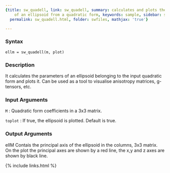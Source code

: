 ```yaml
---
{title: sw_quadell, link: sw_quadell, summary: calculates and plots the parameters
    of an ellipsoid from a quadratic form, keywords: sample, sidebar: sw_sidebar,
  permalink: sw_quadell.html, folder: swfiles, mathjax: 'true'}

---
```


### Syntax

`ellm = sw_quadell(m, plot)`

### Description

It calculates the parameters of an ellipsoid belonging to the input
quadratic form and plots it. Can be used as a tool to visualise
anisotropy matrices, g-tensors, etc.
 

### Input Arguments

`M`
: Quadratic form coefficients in a 3x3 matrix.

`toplot`
: If true, the ellipsoid is plotted. Default is true.

### Output Arguments

ellM      Contais the principal axis of the ellipsoid in the columns, 3x3
          matrix.
On the plot the principal axes are shown by a red line, the x,y and z
axes are shown by black line.

{% include links.html %}
